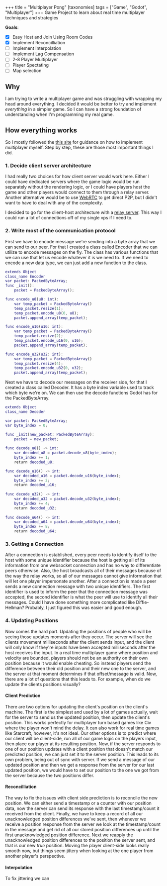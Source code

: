 +++
title = "Multiplayer Pong"
[taxonomies]
tags = ["Game", "Godot", "Multiplayer"]
+++
Game Project to learn about real time multiplayer techniques and strategies

**Goals**:
- [x] Easy Host and Join Using Room Codes
- [x] Implement Reconcilliation
- [ ] Implement Interpolation
- [ ] Implement Lag Compensation
- [ ] 2-8 Player Multiplayer
- [ ] Player Spectating
- [ ] Map selection

## Why
I am trying to write a multiplayer game and was struggling with wrapping my head around everything. 
I decided it would be better to try and implement *everything* in a simpler game. 
So I can have a strong foundation of understanding when I'm programming my real game.

## How everything works
So I mostly followed the [this site](https://www.gabrielgambetta.com/client-server-game-architecture.html) for guidance on how to implement multiplayer myself.
Step by step, these are those most important things I did.

### 1. Decide client server architecture

I had really two choices for how client server would work here. 
Either I could have dedicated servers where the game logic would be run separately without the rendering logic, 
or I could have players host the game and other players would connect to them through a relay server. 
Another alternative would be to use [WebRTC](https://webrtc.org) to get direct P2P, 
but I didn't want to have to deal with any of the complexity.

I decided to go for the client-host architecture with a [relay server](/projects/easy-relay-server). 
This way I could run a lot of connections off of my single vps if I need to. 

### 2. Write most of the communication protocol
First we have to encode message we're sending into a byte array that we can send to our peer.
For that I created a class called Encoder that we can utilize to encode messages on the fly.
The class has various functions that we can use that let us encode whatever it is we need to.
If we need to encode a new data type, we can just add a new function to the class. 
```gd
extends Object
class_name Encoder 
var packet: PackedByteArray;
func _init():
	packet = PackedByteArray();

func encode_u8(u8: int):
	var temp_packet = PackedByteArray()
	temp_packet.resize(1);
	temp_packet.encode_u8(0, u8);
	packet.append_array(temp_packet);

func encode_u16(u16: int):
	var temp_packet = PackedByteArray()
	temp_packet.resize(2);
	temp_packet.encode_u16(0, u16);
	packet.append_array(temp_packet);

func encode_u32(u32: int):
	var temp_packet = PackedByteArray()
	temp_packet.resize(4);
	temp_packet.encode_u32(0, u32);
	packet.append_array(temp_packet);
```

Next we have to decode our messages on the receiver side, for that I created a class called Decoder. 
It has a byte index variable used to track which byte we're on. We can then use the decode functions Godot has for the PackedByteArray.


```gd
extends Object
class_name Decoder

var packet: PackedByteArray;
var byte_index = 0;

func _init(new_packet: PackedByteArray):
	packet = new_packet;
	
func decode_u8() -> int:
	var decoded_u8 = packet.decode_u8(byte_index);
	byte_index += 1;
	return decoded_u8;

func decode_u16() -> int:
	var decoded_u16 = packet.decode_u16(byte_index);
	byte_index += 2;
	return decoded_u16;
	
func decode_u32() -> int:
	var decoded_u32 = packet.decode_u32(byte_index);
	byte_index += 4;
	return decoded_u32;
	
func decode_u64() -> int:
	var decoded_u64 = packet.decode_u64(byte_index);
	byte_index += 8;
	return decoded_u64;
```

### 3. Getting a Connection
After a connection is established, every peer needs to identify itself to the host with some unique identifier because the host is 
getting all of its information from one websocket connection and has no way to differentiate peers otherwise. 
Also, the host broadcasts all of their messages because of the way the relay works, so all of our messages cannot give information that will let one player impersonate another.
After a connection is made a peer sends a new connection message with two unique identifiers. The first identifier is used to inform the peer that the connection message was accepted, 
the second identifier is what the peer will use to identify all their messages. Could I have done something more complicated like Diffie-Hellman? Probably, I just figured this was easier and good enough.

### 4. Updating Positions
Now comes the hard part. Updating the positions of people who will be seeing those updates moments after they occur. The server will see the clients movement milliseconds after the client sends input,
and the client will only know if they're inputs have been accepted milliseconds after the host receives the input. In a real time multiplayer game where position and velocity are bounded, 
players should not be an authority on their own position because it would enable cheating. So instead players send the difference between their old position and their new one to the server, 
and the server at that moment determines if that offset/message is valid. Now, there are a lot of questions that this leads to. For example, when do we update the clients positions visually?

#### Client Prediction
There are two options for updating the client's position on the client's machine. The first is the simplest and used by a lot of games actually, wait for the server to send us the updated position,
then update the client's position. This works perfectly for multiplayer turn based games like Civ where the player won't mind the delay. It can also work for real time games like Starcraft,
however, it's not ideal. Our other options is to predict where our client will be client-side, run all of our game logic on the players input, then place our player at its resulting position.
Now, if the server responds to one of our position updates with a client position that doesn't match our predicted position, we can just set it to the server position. This leads to its own problem,
being out of sync with server. If we send a message of our updated position and then we get a response from the server for our last updated position, 
we would have to set our position to the one we got from the server because the two positions differ.

#### Reconcilliation
The way to fix the issues with client side prediction is to reconcile the new position. We can either send a timestamp or a counter with our position data, 
now the server can send its response with the last timestamp/count it received from the client. Finally, we have to keep a record of all our unacknowledged position differences we've sent, 
then whenever we receive a position response from the server we look at the timestamp/count in the message and get rid of all our stored position differences up until the first unacknowledged position difference.
Next we reapply the unacknowledged position differences to the position the server sent, and that is our new *true* position. Moving the player client-side looks really smooth now, 
but things seem jittery when looking at the one player from another player's perspective.

#### Interpolation
To fix jittering we can


